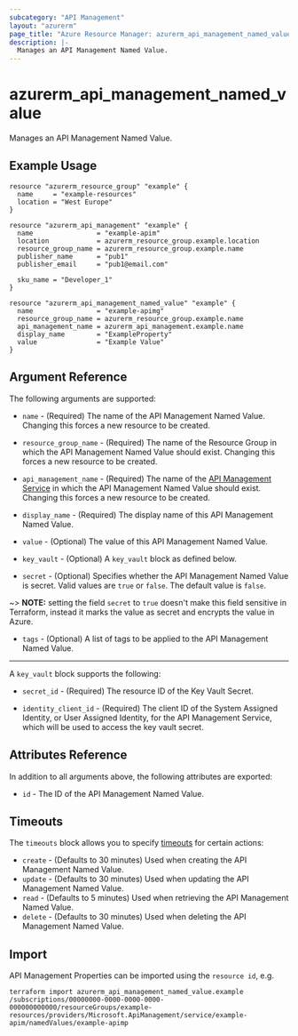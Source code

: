 ```yaml
---
subcategory: "API Management"
layout: "azurerm"
page_title: "Azure Resource Manager: azurerm_api_management_named_value"
description: |-
  Manages an API Management Named Value.
---
```


# azurerm_api_management_named_value

Manages an API Management Named Value.


## Example Usage

```hcl
resource "azurerm_resource_group" "example" {
  name     = "example-resources"
  location = "West Europe"
}

resource "azurerm_api_management" "example" {
  name                = "example-apim"
  location            = azurerm_resource_group.example.location
  resource_group_name = azurerm_resource_group.example.name
  publisher_name      = "pub1"
  publisher_email     = "pub1@email.com"

  sku_name = "Developer_1"
}

resource "azurerm_api_management_named_value" "example" {
  name                = "example-apimg"
  resource_group_name = azurerm_resource_group.example.name
  api_management_name = azurerm_api_management.example.name
  display_name        = "ExampleProperty"
  value               = "Example Value"
}
```


## Argument Reference

The following arguments are supported:

* `name` - (Required) The name of the API Management Named Value. Changing this forces a new resource to be created.

* `resource_group_name` - (Required) The name of the Resource Group in which the API Management Named Value should exist. Changing this forces a new resource to be created.

* `api_management_name` - (Required) The name of the [API Management Service](api_management.html) in which the API Management Named Value should exist. Changing this forces a new resource to be created.

* `display_name` - (Required) The display name of this API Management Named Value.

* `value` - (Optional) The value of this API Management Named Value.

* `key_vault` - (Optional) A `key_vault` block as defined below.

* `secret` - (Optional) Specifies whether the API Management Named Value is secret. Valid values are `true` or `false`. The default value is `false`.

~> **NOTE:** setting the field `secret` to `true` doesn't make this field sensitive in Terraform, instead it marks the value as secret and encrypts the value in Azure.

* `tags` - (Optional) A list of tags to be applied to the API Management Named Value.

---

A `key_vault` block supports the following:

* `secret_id` - (Required) The resource ID of the Key Vault Secret.

* `identity_client_id` - (Required) The client ID of the System Assigned Identity, or User Assigned Identity, for the API Management Service, which will be used to access the key vault secret.

## Attributes Reference

In addition to all arguments above, the following attributes are exported:

* `id` - The ID of the API Management Named Value.

## Timeouts

The `timeouts` block allows you to specify [timeouts](https://www.terraform.io/docs/configuration/resources.html#timeouts) for certain actions:

* `create` - (Defaults to 30 minutes) Used when creating the API Management Named Value.
* `update` - (Defaults to 30 minutes) Used when updating the API Management Named Value.
* `read` - (Defaults to 5 minutes) Used when retrieving the API Management Named Value.
* `delete` - (Defaults to 30 minutes) Used when deleting the API Management Named Value.

## Import

API Management Properties can be imported using the `resource id`, e.g.

```shell
terraform import azurerm_api_management_named_value.example /subscriptions/00000000-0000-0000-0000-000000000000/resourceGroups/example-resources/providers/Microsoft.ApiManagement/service/example-apim/namedValues/example-apimp
```

